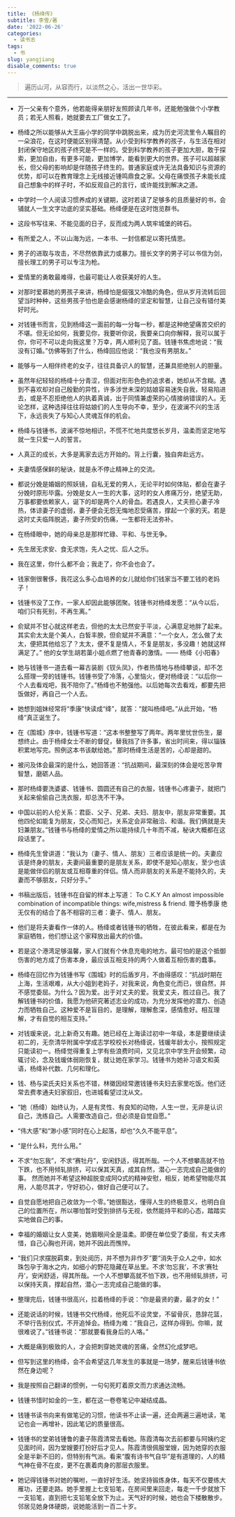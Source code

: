 ```yaml
---
title: 《杨绛传》 
subtitle: 李雪/著
date: '2022-06-26'
categories:
  - 读书志
tags:
  - 书
slug: yangjiang
disable_comments: true
---
```

> 遍历山河，从容而行，以淡然之心，活出一世华彩。
---

- 万一父亲有个意外，他若能得亲朋好友照顾读几年书，还能勉强做个小学教员；若无人照看，她就要去工厂做女工了。

- 杨绛之所以能够从大王庙小学的同学中跳脱出来，成为历史河流里令人瞩目的一朵浪花，在这时便能区别得清楚。从小受到科学教养的孩子，与生活在相对封闭保守地区的孩子终究是不一样的。受到科学教养的孩子更加大胆，敢于探索，更加自由，有更多可能，更加博学，能看到更大的世界。孩子可以超越家长，但父母的影响却是伴随孩子终生的。普通家庭或许无法具备知识与资源的优势，却可以在教育理念上无线接近锺鸣鼎食之家。父母在痛恨孩子未能长成自己想象中的样子时，不如反观自己的言行，或许能找到解决之道。

- 中学时一个人阅读习惯养成的关键期，这时若读了足够多的且质量好的书，会铺就人一生文字功底的坚实基础。杨绛便是在这时饱览群书。

- 这段书写往来、不能见面的日子，反而成为两人筑牢城堡的砖石。

- 有所爱之人，不以山海为远，一本书、一封信都足以寄托情思。

- 男子的进取与攻击，不尽然依靠武力或暴力。擅长文字的男子可以书信为剑，擅长理工的男子可以专注为枪。

- 爱情里的勇敢最难得，也最可能让人收获美好的人生。

- 对那时爱慕她的男孩子来讲，杨绛怕是倔强又冷酷的角色，但从岁月流转后回望当时种种，这些男孩子怕也是会感谢杨绛的坚定和智慧，让自己没有错付美好时光。

- 对钱锺书而言，见到杨绛这一面前的每一分每一秒，都是这种绝望痛苦交织的不堪。但无论如何，我要见你，我要听你说，我要亲口向你解释，我可以属于你，你可不可以走向我这里？万幸，两人顺利见了面。钱锺书焦虑地说：“我没有订婚。”仿佛等到了什么，杨绛回应他说：“我也没有男朋友。”

- 能够与一人相伴终老的女子，往往具备识人的智慧，还兼具拒绝别人的胆量。

- 虽然年纪轻轻的杨绛十分青涩，但面对形形色色的追求者，她却从不含糊。遇到不喜欢却对自己殷勤的异性，许多涉世未深的姑娘容易迷失自我，轻易陷进去，或是不忍拒绝他人的执着真诚，出于同情兼虚荣的心情接纳错误的人。无论怎样，这种选择往往将姑娘们的人生导向不幸，至少，在波澜不兴的生活下，永远丧失了与知心人灵魂互伴的机会。

- 杨绛与钱锺书，波澜不惊地相识，不慌不忙地共度悠长岁月，温柔而坚定地写就一生只爱一人的誓言。

- 人真正的成长，大多是离家去远方开始的。背上行囊，独自奔赴远方。

- 夫妻情感保鲜的秘诀，就是永不停止精神上的交流。

- 都说分娩是婚姻的照妖镜，自私无爱的男人，无论平时如何体贴，都会在妻子分娩时原形毕露。分娩是女人一生的大事，这时的女人疼痛万分，绝望无助，万事都要依赖家人，诞下的却是两个人的骨血。若遇良人，丈夫担心妻子冷热，体谅妻子的虚弱，妻子便会无怨无悔地忍受痛苦，撑起一个家的天。若是这时丈夫临阵脱逃，妻子所受的伤痛，一生都将无法弥补。

- 在杨绛眼中，她的母亲总是那样忙碌、平和、与世无争。

- 先生居无求安、食无求饱，先人之忧、后人之乐。

- 我在这里，你什么都不会；我走了，你不会也会了。

- 钱家倒很奢侈，我花这么多心血培养的女儿就给你们钱家当不要工钱的老妈子！

- 钱锺书没了工作，一家人却因此能够团聚。钱锺书对杨绛发愿：“从今以后，咱们只有死别，不再生离。”

- 俞斌并不甘心就这样老去，但他的太太已然安于平淡，心满意足地胖了起来。其实俞太太是个美人，白皙丰腴，但俞斌并不满意：“一个女人，怎么做了太太，便把其他给忘了？太太，便不复是情人，不复是朋友，多没趣！她就这样满足了。” 他的女学生胡若蕖小姐点燃了他青春的激情。—— 杨绛《小阳春》

- 她与钱锺书一道去看一幕古装剧《钗头凤》，作者热情地与杨绛攀谈，却不怎么搭理一旁的钱锺书。钱锺书受了冷落，心里恼火，便对杨绛说：“以后你一个人去看戏吧，我不陪你了。”杨绛也不勉强他。以后她每次去看戏，都要先把饭做好，再自己一个人去。

- 她想到姐妹经常将“季康”快读成“绛”，就答：“就叫杨绛吧。”从此开始，“杨绛”真正诞生了。

- 在《围城》序中，钱锺书写道：“这本书整整写了两年。两年里忧世伤生，屡想终止。由于杨绛女士不断的督促，替我挡了许多事，省出时间来，得以锱铢积累地写完。照例这本书该献给她。” 那时杨绛生活是苦的，心却是甜的。

- 被问及体会最深的是什么，她回答道：“抗战期间，最深刻的体会是吃苦孕育智慧，磨砺人品。

- 那时杨绛要洗婆婆、钱锺书、圆圆还有自己的衣服，钱锺书心疼妻子，就把门关起来偷偷自己洗衣服，却总洗不干净。

- 中国以前的人伦关系：君臣、父子、兄弟、夫妇、朋友中，朋友非常重要。其他四伦如能复为朋友，交心而知己，关系定会非常融洽、和谐。我们俩就是夫妇兼朋友。”钱锺书与杨绛的爱情之所以能持续几十年而不减，秘诀大概都在这段话里了。

- 杨绛先生曾讲道：“我认为（妻子、情人、朋友）三者应该是统一的。夫妻应该是终身的朋友，夫妻间最重要的是朋友关系，即使不是知心朋友，至少也该是能做伴侣的朋友或互相尊重的伴侣。情人而非朋友的关系是不能持久的，夫妻而不够朋友，只好分手。”

- 书稿出版后，钱锺书在自留的样本上写道： To C.K.Y An almost impossible combination of incompatible things: wife,mistress & friend. 赠予杨季康 绝无仅有的结合了各不相容的三者：妻子、情人、朋友。

- 他们是将夫妻看作一体的人。杨绛或者钱锺书的牺牲，在彼此看来，都是在为家庭牺牲，他们想让这个家释放出最大的价值。

- 若是这个港湾足够温馨，家人们就有个休息充电的地方。最可怕的是这个抵御伤害的地方成了伤害本身，最应该互相支持的两个人做着互相伤害的蠢事。

- 杨绛在回忆作为钱锺书写《围城》时的后盾岁月，不由得感叹：“抗战时期在上海，生活艰难，从大小姐到老妈子，对我来说，角色变化而已，很自然，并不感觉委屈。为什么？因为爱。出于对丈夫的爱。我爱丈夫，胜过自己。我了解钱锺书的价值，我愿为他研究著述志业的成功，为充分发挥他的潜力、创造力而牺牲自己。这种爱不是盲目的，是理解，理解愈深，感情愈好。相互理解，才有自觉的相互支持。”

- 对钱瑗来说，北上新奇又有趣。她已经在上海读过初中一年级，本是要继续读初二的，无奈清华附属中学成志学校校长对杨绛说，钱瑗年龄太小，按照规定只能读初一。杨绛觉得重复上学有些浪费时间，又见北京中学生开会频繁，动辄讨论，念及钱瑗体弱刚恢复，就让她在家学习。钱锺书为她补习语文和英语，杨绛补代数、几何和理化。

- 钱、杨与梁氏夫妇关系也不错，林徽因经常邀钱锺书夫妇去家里吃饭。他们还常去费孝通夫妇家叙旧，也进城看望过沈从文。

- “她（杨绛）始终认为，人是有灵性、有良知的动物，人生一世，无非是认识自己，洗练自己。人需要改造自己，但必须是自觉自愿。”

- “伟大感”和“渺小感”同时在心上起落，却也“久久不能平息”。

- “是什么料，充什么用。”

- 不求“勿忘我”，不求“赛牡丹”，安闲舒适，得其所哉。一个人不想攀高就不怕下跌，也不用倾轧排挤，可以保其天真，成其自然，潜心一志完成自己能做的事。 然而她并不希望这种超脱变成阿Q式的精神安慰，相反，她希望物能尽其用，人能尽其才，守好初心，做好自己便可以了。

- 自觉自愿地把自己收敛为一个零。”她很豁达，懂得人生的终极意义，也明白自己的位置所在，所以哪怕暂时受到排挤与无视，依然能持平和的心态，踏踏实实地做自己的事。

- 幸福的婚姻让女人变美，她眉眼间全是温柔。即便在单位受了委屈，有丈夫疼惜，自己心胸也开阔，她并不因此而憔悴。

- “我们只求摆脱羁束，到处阅历，并不想为非作歹”要“消失于众人之中，如水珠包孕于海水之内，如细小的野花隐藏在草丛里。不求‘勿忘我’，不求‘赛牡丹’，安闲舒适，得其所哉。一个人不想攀高就不怕下跌，也不用倾轧排挤，可以保持天真，撑起自然，潜心一志完成自己能做的事。

- 整理完后，钱锺书很高兴，拉着杨绛的手说：“你是最贤的妻，最才的女！”

- 还能说话的时候，钱锺书交代杨绛，他死后不设灵堂，不留骨灰，恳辞花篮，不举行告别仪式，不开追悼会。杨绛为难：“我自己，这样办得到。你嘛，就很难说了。”钱锺书说：“那就要看我身后的人咯。”

- 大概是痛到极致的人，才会把刺穿她灵魂的苦痛，全然幻化成梦吧。

- 但写到这里的杨绛，会不会希望这几年发生的事就是一场梦，醒来后钱锺书依然在身边呢？

- 我是按照自己翻译的惯例，一句句死盯着原文而力求通达流畅。

- 钱锺书惜时如金的一生，都在这一卷卷笔记中凝结成晶。

- 钱锺书读书向来有做笔记的习惯，他读书不止读一遍，还会两遍三遍地读，笔记也会一再增补，因此笔记的质量很高。

- 钱锺书的堂弟钱锺鲁的妻子陈霞清常去看她。陈霞清每次去前都要与阿姨约定见面时间，因为堂嫂要打扮好后才见人。陈霞清很佩服堂嫂，因为她穿的衣服全是半新不旧的，但特别有气派。看来“腹有诗书气自华”是有道理的，人的精气神在骨不在皮，更不在裹着肉身的那层衣服里。

- 她记得钱锺书对她的嘱咐，一直好好生活。她坚持锻炼身体，每天不仅要练大雁功，还要走路。她手里握上七支铅笔，在房间里来回走，每走一千步就放下一支铅笔，直到把七支铅笔全放下为止。天气好的时候，她也会下楼散散步。邻居见她身体硬朗，说她能活到一百二十岁。